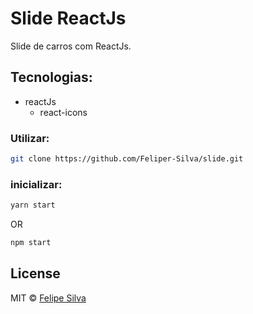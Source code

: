 # Slide ReactJs

Slide de carros com ReactJs.

## Tecnologias:

- reactJs
  - react-icons

### Utilizar:

```bash
git clone https://github.com/Feliper-Silva/slide.git
```

### inicializar:

```bash
yarn start
```

OR

```bash
npm start
```

## License

MIT © [Felipe Silva](linkedin.com/in/Feliper-Silva/)
